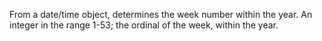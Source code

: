From a date/time object, determines the week number within
        the year. An integer in the range 1-53; the ordinal of the
        week, within the year.